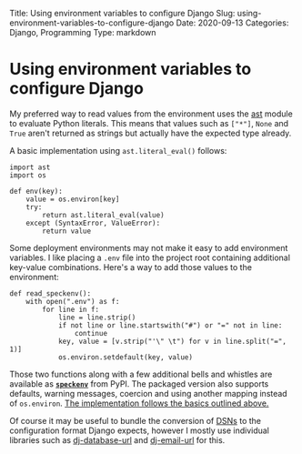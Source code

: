 Title: Using environment variables to configure Django
Slug: using-environment-variables-to-configure-django
Date: 2020-09-13
Categories: Django, Programming
Type: markdown

# Using environment variables to configure Django

My preferred way to read values from the environment uses the [ast](https://docs.python.org/3/library/ast.html) module to evaluate Python literals. This means that values such as `["*"]`, `None` and `True` aren't returned as strings but actually have the expected type already.

A basic implementation using `ast.literal_eval()` follows:

    import ast
    import os

    def env(key):
    	value = os.environ[key]
        try:
            return ast.literal_eval(value)
        except (SyntaxError, ValueError):
            return value

Some deployment environments may not make it easy to add environment variables. I like placing a `.env` file into the project root containing additional key-value combinations. Here's a way to add those values to the environment:

    def read_speckenv():
        with open(".env") as f:
            for line in f:
                line = line.strip()
                if not line or line.startswith("#") or "=" not in line:
                    continue
                key, value = [v.strip("'\" \t") for v in line.split("=", 1)]
                os.environ.setdefault(key, value)

Those two functions along with a few additional bells and whistles are available as **[`speckenv`](https://pypi.org/project/speckenv/)** from PyPI. The packaged version also supports defaults, warning messages, coercion and using another mapping instead of `os.environ`. [The implementation follows the basics outlined above.](https://github.com/matthiask/speckenv/blob/master/speckenv.py)

Of course it may be useful to bundle the conversion of [DSNs](https://en.wikipedia.org/wiki/Data_source_name) to the configuration format Django expects, however I mostly use individual libraries such as [dj-database-url](https://pypi.org/project/dj-database-url/) and [dj-email-url](https://pypi.org/project/dj-email-url/) for this.
